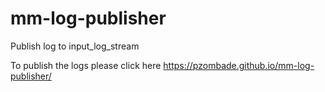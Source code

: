 # mm-log-publisher
Publish log to input_log_stream

To publish the logs please click here https://pzombade.github.io/mm-log-publisher/

